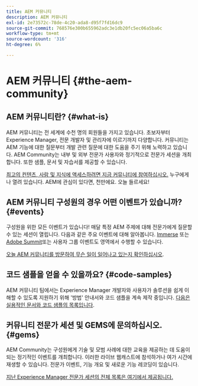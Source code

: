 ```yaml
---
title: AEM 커뮤니티
description: AEM 커뮤니티
exl-id: 2e73572c-78de-4c20-ada8-d95f7fd16dc9
source-git-commit: 768576e300b655962adc3e1db20fc5ec06a5ba6c
workflow-type: tm+mt
source-wordcount: '316'
ht-degree: 6%

---
```


# AEM 커뮤니티 {#the-aem-community}

## AEM 커뮤니티란? {#what-is}

AEM 커뮤니티는 전 세계에 수천 명의 회원들을 가지고 있습니다. 초보자부터 Experience Manager, 전문 개발자 및 관리자에 이르기까지 다양합니다. 커뮤니티는 AEM 기능에 대한 질문부터 개발 관련 질문에 대한 도움을 주기 위해 노력하고 있습니다. AEM Community는 내부 및 외부 전문가 사용자와 정기적으로 전문가 세션을 개최합니다. 또한 샘플, 문서 및 자습서를 제공할 수 있습니다.

[최고의 컨텐츠, 사람 및 지식에 액세스하려면 지금 커뮤니티에 참여하십시오.](https://experienceleaguecommunities.adobe.com/t5/adobe-experience-manager/ct-p/adobe-experience-manager-community) 누구에게나 열려 있습니다. AEM에 관심이 있다면, 천만에요. 오늘 들르세요!

## AEM 커뮤니티 구성원의 경우 어떤 이벤트가 있습니까? {#events}

구성원을 위한 모든 이벤트가 있습니다! 매달 특정 AEM 주제에 대해 전문가에게 질문할 수 있는 세션이 열립니다. 다음과 같은 주요 이벤트에 대해 알아봅니다. [Immerse](https://help-forums.adobe.com/content/adobeforums/en/experience-manager-forum/adobe-experience-manager.topic.html/forum__fb7p-the_immerseagendai.html) 또는 [Adobe Summit](https://business.adobe.com/summit/adobe-summit.html)또는 사용자 그룹 이벤트도 영역에서 수행할 수 있습니다.

[오늘 AEM 커뮤니티를 방문하여 무슨 일이 일어나고 있는지 확인하십시오](https://help-forums.adobe.com/content/adobeforums/en/experience-manager-forum/adobe-experience-manager.html).

## 코드 샘플을 얻을 수 있을까요? {#code-samples}

AEM 커뮤니티 팀에서는 Experience Manager 개발자와 사용자가 솔루션을 쉽게 이해할 수 있도록 지원하기 위해 &#39;방법&#39; 안내서와 코드 샘플을 계속 제작 중입니다. [다음은 실용적인 문서와 코드 샘플의 목록입니다](https://experienceleaguecommunities.adobe.com/t5/adobe-experience-manager/ct-p/adobe-experience-manager-community).

## 커뮤니티 전문가 세션 및 GEMS에 문의하십시오. {#gems}

AEM Community는 구성원에게 기술 및 모범 사례에 대한 교육을 제공하는 데 도움이 되는 정기적인 이벤트를 개최합니다. 이러한 라이브 웹캐스트에 참석하거나 여가 시간에 재생할 수 있습니다. 전문가 이벤트, 기능 개요 및 새로운 기능 레코딩이 있습니다.

[지난 Experience Manager 전문가 세션의 전체 목록은 여기에서 제공됩니다.](https://experienceleague.adobe.com/docs/experience-manager-guides-learn/tutorials/knowledge-base/expert-session/expert-session.html?lang=en)
